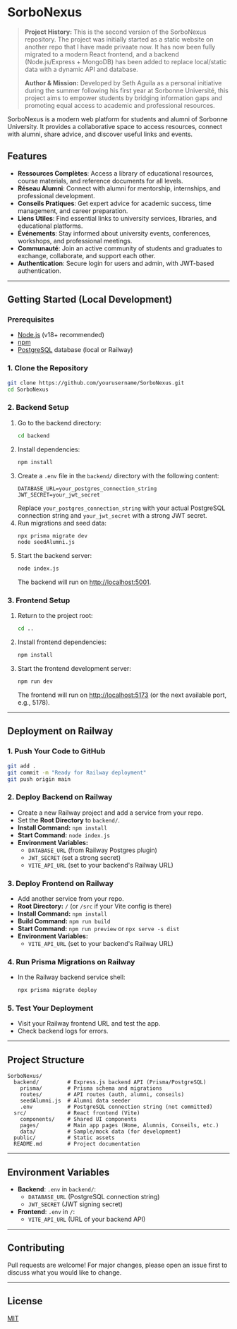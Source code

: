 # SorboNexus

> **Project History:**
> This is the second version of the SorboNexus repository. The project was initially started as a static website on another repo that I have made privaate now. It has now been fully migrated to a modern React frontend, and a backend (Node.js/Express + MongoDB) has been added to replace local/static data with a dynamic API and database.
>
> **Author & Mission:**
> Developed by Seth Aguila as a personal initiative during the summer following his first year at Sorbonne Université, this project aims to empower students by bridging information gaps and promoting equal access to academic and professional resources.

SorboNexus is a modern web platform for students and alumni of Sorbonne University. It provides a collaborative space to access resources, connect with alumni, share advice, and discover useful links and events.

## Features

- **Ressources Complètes**: Access a library of educational resources, course materials, and reference documents for all levels.
- **Réseau Alumni**: Connect with alumni for mentorship, internships, and professional development.
- **Conseils Pratiques**: Get expert advice for academic success, time management, and career preparation.
- **Liens Utiles**: Find essential links to university services, libraries, and educational platforms.
- **Événements**: Stay informed about university events, conferences, workshops, and professional meetings.
- **Communauté**: Join an active community of students and graduates to exchange, collaborate, and support each other.
- **Authentication**: Secure login for users and admin, with JWT-based authentication.

---

## Getting Started (Local Development)

### Prerequisites

- [Node.js](https://nodejs.org/) (v18+ recommended)
- [npm](https://www.npmjs.com/)
- [PostgreSQL](https://www.postgresql.org/) database (local or Railway)

### 1. Clone the Repository

```bash
git clone https://github.com/yourusername/SorboNexus.git
cd SorboNexus
```

### 2. Backend Setup

1. Go to the backend directory:
   ```bash
   cd backend
   ```
2. Install dependencies:
   ```bash
   npm install
   ```
3. Create a `.env` file in the `backend/` directory with the following content:
   ```env
   DATABASE_URL=your_postgres_connection_string
   JWT_SECRET=your_jwt_secret
   ```
   Replace `your_postgres_connection_string` with your actual PostgreSQL connection string and `your_jwt_secret` with a strong JWT secret.
4. Run migrations and seed data:
   ```bash
   npx prisma migrate dev
   node seedAlumni.js
   ```
5. Start the backend server:
   ```bash
   node index.js
   ```
   The backend will run on [http://localhost:5001](http://localhost:5001).

### 3. Frontend Setup

1. Return to the project root:
   ```bash
   cd ..
   ```
2. Install frontend dependencies:
   ```bash
   npm install
   ```
3. Start the frontend development server:
   ```bash
   npm run dev
   ```
   The frontend will run on [http://localhost:5173](http://localhost:5173) (or the next available port, e.g., 5178).

---

## Deployment on Railway

### 1. Push Your Code to GitHub

```bash
git add .
git commit -m "Ready for Railway deployment"
git push origin main
```

### 2. Deploy Backend on Railway

- Create a new Railway project and add a service from your repo.
- Set the **Root Directory** to `backend/`.
- **Install Command:** `npm install`
- **Start Command:** `node index.js`
- **Environment Variables:**
  - `DATABASE_URL` (from Railway Postgres plugin)
  - `JWT_SECRET` (set a strong secret)
  - `VITE_API_URL` (set to your backend's Railway URL)

### 3. Deploy Frontend on Railway

- Add another service from your repo.
- **Root Directory:** `/` (or `/src` if your Vite config is there)
- **Install Command:** `npm install`
- **Build Command:** `npm run build`
- **Start Command:** `npm run preview` or `npx serve -s dist`
- **Environment Variables:**
  - `VITE_API_URL` (set to your backend's Railway URL)

### 4. Run Prisma Migrations on Railway

- In the Railway backend service shell:
  ```bash
  npx prisma migrate deploy
  ```

### 5. Test Your Deployment

- Visit your Railway frontend URL and test the app.
- Check backend logs for errors.

---

## Project Structure

```
SorboNexus/
  backend/         # Express.js backend API (Prisma/PostgreSQL)
    prisma/        # Prisma schema and migrations
    routes/        # API routes (auth, alumni, conseils)
    seedAlumni.js  # Alumni data seeder
    .env           # PostgreSQL connection string (not committed)
  src/             # React frontend (Vite)
    components/    # Shared UI components
    pages/         # Main app pages (Home, Alumnis, Conseils, etc.)
    data/          # Sample/mock data (for development)
  public/          # Static assets
  README.md        # Project documentation
```

---

## Environment Variables

- **Backend**: `.env` in `backend/`:
  - `DATABASE_URL` (PostgreSQL connection string)
  - `JWT_SECRET` (JWT signing secret)
- **Frontend**: `.env` in `/`:
  - `VITE_API_URL` (URL of your backend API)

---

## Contributing

Pull requests are welcome! For major changes, please open an issue first to discuss what you would like to change.

---

## License

[MIT](LICENSE)
